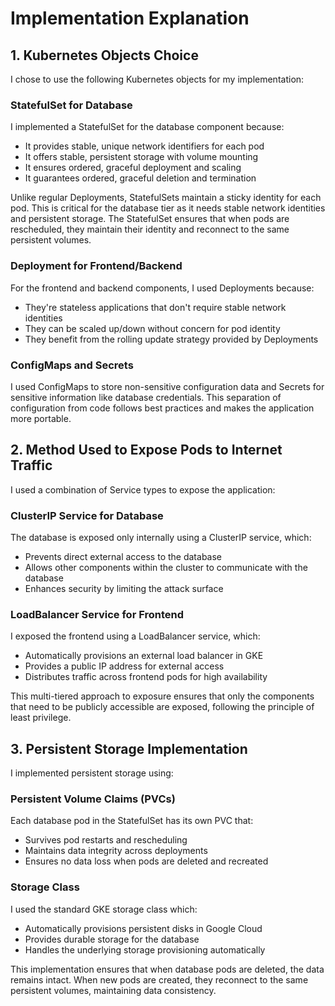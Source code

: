 
# Implementation Explanation

## 1. Kubernetes Objects Choice

I chose to use the following Kubernetes objects for my implementation:

### StatefulSet for Database
I implemented a StatefulSet for the database component because:
- It provides stable, unique network identifiers for each pod
- It offers stable, persistent storage with volume mounting
- It ensures ordered, graceful deployment and scaling
- It guarantees ordered, graceful deletion and termination

Unlike regular Deployments, StatefulSets maintain a sticky identity for each pod. This is critical for the database tier as it needs stable network identities and persistent storage. The StatefulSet ensures that when pods are rescheduled, they maintain their identity and reconnect to the same persistent volumes.

### Deployment for Frontend/Backend
For the frontend and backend components, I used Deployments because:
- They're stateless applications that don't require stable network identities
- They can be scaled up/down without concern for pod identity
- They benefit from the rolling update strategy provided by Deployments

### ConfigMaps and Secrets
I used ConfigMaps to store non-sensitive configuration data and Secrets for sensitive information like database credentials. This separation of configuration from code follows best practices and makes the application more portable.

## 2. Method Used to Expose Pods to Internet Traffic

I used a combination of Service types to expose the application:

### ClusterIP Service for Database
The database is exposed only internally using a ClusterIP service, which:
- Prevents direct external access to the database
- Allows other components within the cluster to communicate with the database
- Enhances security by limiting the attack surface

### LoadBalancer Service for Frontend
I exposed the frontend using a LoadBalancer service, which:
- Automatically provisions an external load balancer in GKE
- Provides a public IP address for external access
- Distributes traffic across frontend pods for high availability

This multi-tiered approach to exposure ensures that only the components that need to be publicly accessible are exposed, following the principle of least privilege.

## 3. Persistent Storage Implementation

I implemented persistent storage using:

### Persistent Volume Claims (PVCs)
Each database pod in the StatefulSet has its own PVC that:
- Survives pod restarts and rescheduling
- Maintains data integrity across deployments
- Ensures no data loss when pods are deleted and recreated

### Storage Class
I used the standard GKE storage class which:
- Automatically provisions persistent disks in Google Cloud
- Provides durable storage for the database
- Handles the underlying storage provisioning automatically

This implementation ensures that when database pods are deleted, the data remains intact. When new pods are created, they reconnect to the same persistent volumes, maintaining data consistency.

